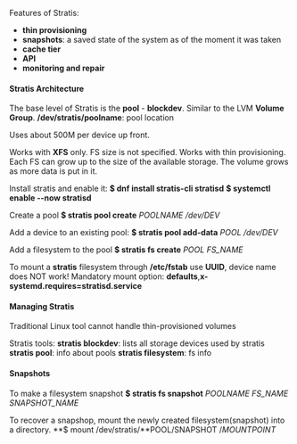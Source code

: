 
Features of Stratis:
* **thin provisioning**
* **snapshots**: a saved state of the system as of the moment it was taken
* **cache tier**
* **API**
* **monitoring and repair**
#### Stratis Architecture

The base level of Stratis is the **pool** - **blockdev**. Similar to the LVM **Volume Group**.
**/dev/stratis/poolname**: pool location

Uses about 500M per device up front.

Works with **XFS** only. FS size is not specified. Works with thin provisioning. Each FS can grow up to the size of the available storage. The volume grows as more data is put in it.

Install stratis and enable it:
**$ dnf install stratis-cli stratisd**
**$ systemctl enable --now stratisd**

Create a pool
**$ stratis pool create** *POOLNAME* */dev/DEV*

Add a device to an existing pool:
**$ stratis pool add-data** *POOL* */dev/DEV*

Add a filesystem to the pool
**$ stratis fs create** *POOL* *FS_NAME*

To mount a **stratis** filesystem through **/etc/fstab** use **UUID**, device name does NOT work!
Mandatory mount option: **defaults**,**x-systemd.requires=stratisd.service**

#### Managing Stratis

Traditional Linux tool cannot handle thin-provisioned volumes

Stratis tools:
**stratis blockdev**: lists all storage devices used by stratis
**stratis pool**: info about pools
**stratis filesystem**: fs info
#### Snapshots

To make a filesystem snapshot
**$ stratis fs snapshot** *POOLNAME* *FS_NAME* *SNAPSHOT_NAME*

To recover a snapshop, mount the newly created filesystem(snapshot) into a directory.
**$ mount /dev/stratis/**POOL/SNAPSHOT /*MOUNTPOINT*

